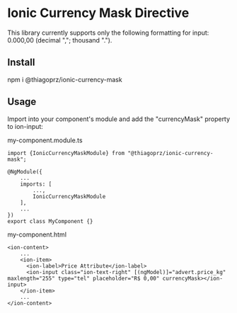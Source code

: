 Ionic Currency Mask Directive
===

This library currently supports only the following formatting for input: 0.000,00 (decimal ","; thousand ".").

Install
--
npm i @thiagoprz/ionic-currency-mask

Usage
---
Import into your component's module and add the "currencyMask" property to ion-input:

my-component.module.ts
```
import {IonicCurrencyMaskModule} from "@thiagoprz/ionic-currency-mask";

@NgModule({
    ...
    imports: [
        ...,
        IonicCurrencyMaskModule
    ],
    ...
})
export class MyComponent {}
```

my-component.html
```
<ion-content>
    ...
    <ion-item>
      <ion-label>Price Attribute</ion-label>
      <ion-input class="ion-text-right" [(ngModel)]="advert.price_kg" maxlength="255" type="tel" placeholder="R$ 0,00" currencyMask></ion-input>
    </ion-item>
    ...
</ion-content>
```
